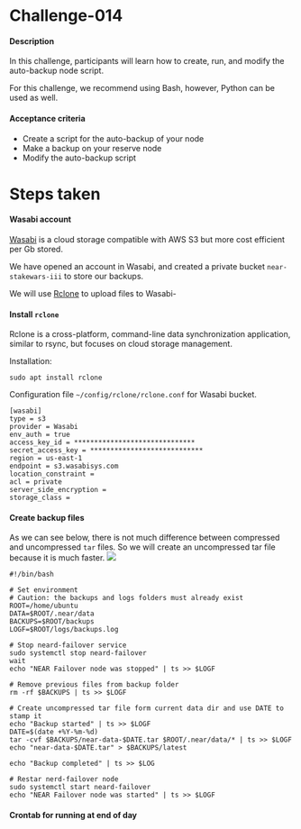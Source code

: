 # Challenge-014

#### Description

In this challenge, participants will learn how to create, run, and modify the auto-backup node script.

For this challenge, we recommend using Bash, however, Python can be used as well.

#### Acceptance criteria

- Create a script for the auto-backup of your node
- Make a backup on your reserve node
- Modify the auto-backup script

# Steps taken

#### Wasabi account

[Wasabi](https://wasabi.com/) is a cloud storage compatible with AWS S3 but more cost efficient per Gb stored.

We have opened an account in Wasabi, and created a private bucket `near-stakewars-iii` to store our backups.

We will use [Rclone](https://rclone.org/) to upload files to Wasabi-

#### Install `rclone`

Rclone is a cross-platform, command-line data synchronization application, similar to rsync, but focuses on cloud storage management.

Installation:
~~~
sudo apt install rclone
~~~

Configuration file `~/config/rclone/rclone.conf` for Wasabi bucket.
~~~
[wasabi]
type = s3
provider = Wasabi
env_auth = true
access_key_id = ******************************
secret_access_key = ****************************
region = us-east-1
endpoint = s3.wasabisys.com
location_constraint =
acl = private
server_side_encryption =
storage_class =
~~~

#### Create backup files

As we can see below, there is not much difference between compressed and uncompressed `tar` files. So we will create an uncompressed tar file because it is much faster.
![](./Selecci%C3%B3n_005.png)

~~~
#!/bin/bash

# Set environment
# Caution: the backups and logs folders must already exist
ROOT=/home/ubuntu
DATA=$ROOT/.near/data
BACKUPS=$ROOT/backups
LOGF=$ROOT/logs/backups.log

# Stop neard-failover service
sudo systemctl stop neard-failover 
wait
echo "NEAR Failover node was stopped" | ts >> $LOGF

# Remove previous files from backup folder
rm -rf $BACKUPS | ts >> $LOGF

# Create uncompressed tar file form current data dir and use DATE to stamp it
echo "Backup started" | ts >> $LOGF
DATE=$(date +%Y-%m-%d)
tar -cvf $BACKUPS/near-data-$DATE.tar $ROOT/.near/data/* | ts >> $LOGF
echo "near-data-$DATE.tar" > $BACKUPS/latest

echo "Backup completed" | ts >> $LOG

# Restar nerd-failover node
sudo systemctl start neard-failover
echo "NEAR Failover node was started" | ts >> $LOGF
~~~

#### Crontab for running at end of day

